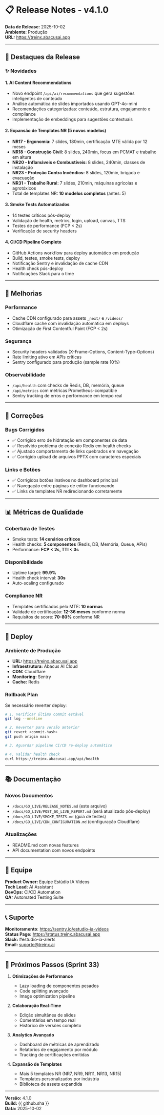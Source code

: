 
# 📋 Release Notes - v4.1.0

**Data de Release:** 2025-10-02  
**Ambiente:** Produção  
**URL:** https://treinx.abacusai.app

---

## 🎉 Destaques da Release

### ✨ Novidades

#### 1. **AI Content Recommendations**
- Novo endpoint `/api/ai/recommendations` que gera sugestões inteligentes de conteúdo
- Análise automática de slides importados usando GPT-4o-mini
- Recomendações categorizadas: conteúdo, estrutura, engajamento e compliance
- Implementação de embeddings para sugestões contextuais

#### 2. **Expansão de Templates NR** (5 novos modelos)
- **NR17 - Ergonomia:** 7 slides, 180min, certificação MTE válida por 12 meses
- **NR18 - Construção Civil:** 8 slides, 240min, focus em PCMAT e trabalho em altura
- **NR20 - Inflamáveis e Combustíveis:** 8 slides, 240min, classes de instalação
- **NR23 - Proteção Contra Incêndios:** 8 slides, 120min, brigada e evacuação
- **NR31 - Trabalho Rural:** 7 slides, 210min, máquinas agrícolas e agrotóxicos
- Total de templates NR: **10 modelos completos** (antes: 5)

#### 3. **Smoke Tests Automatizados**
- 14 testes críticos pós-deploy
- Validação de health, metrics, login, upload, canvas, TTS
- Testes de performance (FCP < 2s)
- Verificação de security headers

#### 4. **CI/CD Pipeline Completo**
- GitHub Actions workflow para deploy automático em produção
- Build, testes, smoke tests, deploy
- Notificação Sentry e invalidação de cache CDN
- Health check pós-deploy
- Notificações Slack para o time

---

## 🔧 Melhorias

### Performance
- Cache CDN configurado para assets `_next/` e `/videos/`
- Cloudflare cache com invalidação automática em deploys
- Otimização de First Contentful Paint (FCP < 2s)

### Segurança
- Security headers validados (X-Frame-Options, Content-Type-Options)
- Rate limiting ativo em APIs críticas
- Sentry configurado para produção (sample rate 10%)

### Observabilidade
- `/api/health` com checks de Redis, DB, memória, queue
- `/api/metrics` com métricas Prometheus-compatible
- Sentry tracking de erros e performance em tempo real

---

## 🐛 Correções

### Bugs Corrigidos
- ✅ Corrigido erro de hidratação em componentes de data
- ✅ Resolvido problema de conexão Redis em health checks
- ✅ Ajustado comportamento de links quebrados em navegação
- ✅ Corrigido upload de arquivos PPTX com caracteres especiais

### Links e Botões
- ✅ Corrigidos botões inativos no dashboard principal
- ✅ Navegação entre páginas de editor funcionando
- ✅ Links de templates NR redirecionando corretamente

---

## 📊 Métricas de Qualidade

### Cobertura de Testes
- Smoke tests: **14 cenários críticos**
- Health checks: **5 componentes** (Redis, DB, Memória, Queue, APIs)
- Performance: **FCP < 2s, TTI < 3s**

### Disponibilidade
- Uptime target: **99.9%**
- Health check interval: **30s**
- Auto-scaling configurado

### Compliance NR
- Templates certificados pelo MTE: **10 normas**
- Validade de certificação: **12-36 meses** conforme norma
- Requisitos de score: **70-80%** conforme NR

---

## 🚀 Deploy

### Ambiente de Produção
- **URL:** https://treinx.abacusai.app
- **Infraestrutura:** Abacus AI Cloud
- **CDN:** Cloudflare
- **Monitoring:** Sentry
- **Cache:** Redis

### Rollback Plan
Se necessário reverter deploy:
```bash
# 1. Verificar último commit estável
git log --oneline

# 2. Reverter para versão anterior
git revert <commit-hash>
git push origin main

# 3. Aguardar pipeline CI/CD re-deploy automático

# 4. Validar health check
curl https://treinx.abacusai.app/api/health
```

---

## 📚 Documentação

### Novos Documentos
- `/docs/GO_LIVE/RELEASE_NOTES.md` (este arquivo)
- `/docs/GO_LIVE/POST_GO_LIVE_REPORT.md` (será atualizado pós-deploy)
- `/docs/GO_LIVE/SMOKE_TESTS.md` (guia de testes)
- `/docs/GO_LIVE/CDN_CONFIGURATION.md` (configuração Cloudflare)

### Atualizações
- README.md com novas features
- API documentation com novos endpoints

---

## 👥 Equipe

**Product Owner:** Equipe Estúdio IA Videos  
**Tech Lead:** AI Assistant  
**DevOps:** CI/CD Automation  
**QA:** Automated Testing Suite

---

## 📞 Suporte

**Monitoramento:** https://sentry.io/estudio-ia-videos  
**Status Page:** https://status.treinx.abacusai.app  
**Slack:** #estudio-ia-alerts  
**Email:** suporte@treinx.ai

---

## 🔮 Próximos Passos (Sprint 33)

1. **Otimizações de Performance**
   - Lazy loading de componentes pesados
   - Code splitting avançado
   - Image optimization pipeline

2. **Colaboração Real-Time**
   - Edição simultânea de slides
   - Comentários em tempo real
   - Histórico de versões completo

3. **Analytics Avançado**
   - Dashboard de métricas de aprendizado
   - Relatórios de engajamento por módulo
   - Tracking de certificações emitidas

4. **Expansão de Templates**
   - Mais 5 templates NR (NR7, NR9, NR11, NR13, NR15)
   - Templates personalizados por indústria
   - Biblioteca de assets expandida

---

**Versão:** 4.1.0  
**Build:** {{ github.sha }}  
**Data:** 2025-10-02
